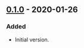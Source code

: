 ## [0.1.0](https://github.com/typescript-tea/react-runtime/compare/v0.1.0...v0.1.0) - 2020-01-26

### Added

- Initial version.
